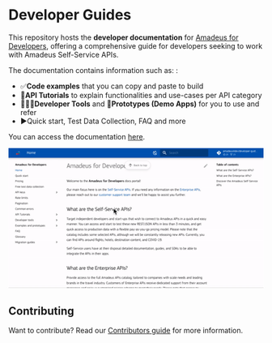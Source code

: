 # Developer Guides

This repository hosts the **developer documentation** for [Amadeus for Developers](https://developers.amadeus.com), offering a comprehensive guide for developers seeking to work with Amadeus Self-Service APIs.

The documentation contains information such as: : 
- ✅**Code examples** that you can copy and paste to build 
- 📝**API Tutorials** to explain functionalities and use-cases per API category
- 👩🏻‍💻**Developer Tools** and 📱**Prototypes (Demo Apps)** for you to use and refer
- ▶️Quick start, Test Data Collection, FAQ and more

You can access the documentation [here](https://amadeus4dev.github.io/developer-guides/).

![](docs/images/main.gif)

## Contributing

Want to contribute? Read our [Contributors guide](.github/contributing.md) for more information. 

